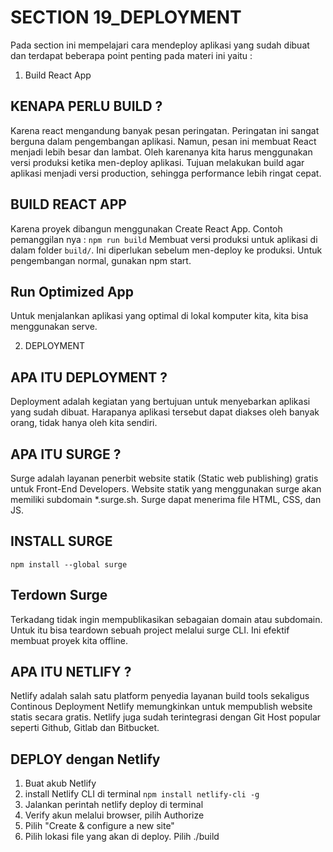 # SECTION 19_DEPLOYMENT

Pada section ini mempelajari cara mendeploy aplikasi yang sudah dibuat dan terdapat beberapa point penting pada materi ini yaitu :

1. Build React App

## KENAPA PERLU BUILD ?

Karena react mengandung banyak pesan peringatan. Peringatan ini sangat berguna dalam pengembangan aplikasi. Namun, pesan ini membuat React menjadi lebih besar dan lambat. Oleh karenanya kita harus menggunakan versi produksi ketika men-deploy aplikasi.
Tujuan melakukan build agar aplikasi menjadi versi production, sehingga performance lebih ringat cepat.

## BUILD REACT APP

Karena proyek dibangun menggunakan Create React App. Contoh pemanggilan nya : `npm run build`
Membuat versi produksi untuk aplikasi di dalam folder `build/`. Ini diperlukan sebelum men-deploy ke produksi. Untuk pengembangan normal, gunakan npm start.

## Run Optimized App

Untuk menjalankan aplikasi yang optimal di lokal komputer kita, kita bisa menggunakan serve.

2. DEPLOYMENT

## APA ITU DEPLOYMENT ?

Deployment adalah kegiatan yang bertujuan untuk menyebarkan aplikasi yang sudah dibuat. Harapanya aplikasi tersebut dapat diakses oleh banyak orang, tidak hanya oleh kita sendiri.

## APA ITU SURGE ?

Surge adalah layanan penerbit website statik (Static web publishing) gratis untuk Front-End Developers. Website statik yang menggunakan surge akan memiliki subdomain \*.surge.sh. Surge dapat menerima file HTML, CSS, dan JS.

## INSTALL SURGE

`npm install --global surge`

## Terdown Surge

Terkadang tidak ingin mempublikasikan sebagaian domain atau subdomain. Untuk itu bisa teardown sebuah project melalui surge CLI. Ini efektif membuat proyek kita offline.

## APA ITU NETLIFY ?

Netlify adalah salah satu platform penyedia layanan build tools sekaligus Continous Deployment Netlify memungkinkan untuk mempublish website statis secara gratis. Netlify juga sudah terintegrasi dengan Git Host popular seperti Github, Gitlab dan Bitbucket.

## DEPLOY dengan Netlify

1. Buat akub Netlify
2. install Netlify CLI di terminal
   `npm install netlify-cli -g`
3. Jalankan perintah netlify deploy di terminal
4. Verify akun melalui browser, pilih Authorize
5. Pilih "Create & configure a new site"
6. Pilih lokasi file yang akan di deploy. Pilih ./build
